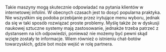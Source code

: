 Takie maszyny mogą skutecznie odpowiadać na pytania klientów w internetowej infolini. W obecnych czasach jest to dosyć popularna praktyka.
Nie wszystkim się podoba przebijanie przez irytujące menu wyboru, jednak da się w taki sposób rozwiązać proste problemy.
Myślę także że w dyskusji naukowej sztuczne systemy mają zastosowanie, jednakże trzeba patrzeć z dystansem na ich odpowiedzi,
ponieważ nie możemy być pewni skąd wzięte zostały te informacje. Wiem również o istnieniu chat-botów towarzyskich, gdzie bot może 
wejść w rolę partnera.